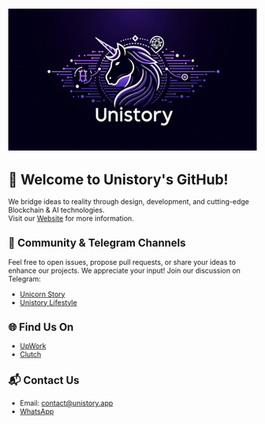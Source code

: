 ![Unistory header Image](https://github.com/Neca-development/.github/blob/main/Header_Image.png)  


# 🚀 Welcome to Unistory's GitHub!

We bridge ideas to reality through design, development, and cutting-edge Blockchain & AI technologies.  
Visit our [Website](https://unistory.app/en/) for more information.

## 🤝 Community & Telegram Channels

Feel free to open issues, propose pull requests, or share your ideas to enhance our projects. We appreciate your input! Join our discussion on Telegram:
- [Unicorn Story](https://t.me/unistory_app)
- [Unistory Lifestyle](https://t.me/unistory_lifestyle)

## 🌐 Find Us On

- [UpWork](https://www.upwork.com/agencies/unistory/)
- [Clutch](https://clutch.co/profile/unistory#highlights)

## 📬 Contact Us

- Email: contact@unistory.app
- [WhatsApp](https://wa.me/79117417477)
